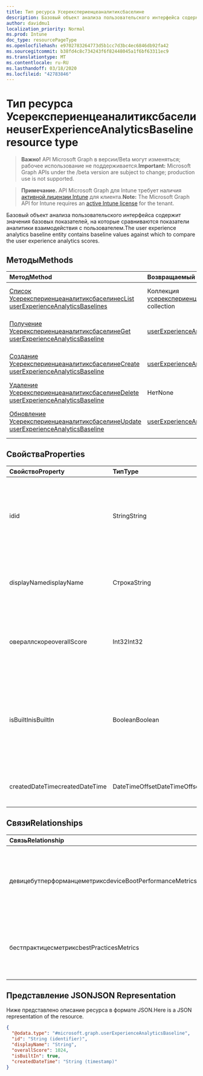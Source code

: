 ```yaml
---
title: Тип ресурса Усерекспериенцеаналитиксбаселине
description: Базовый объект анализа пользовательского интерфейса содержит значения базовых показателей, на которые сравниваются показатели аналитики взаимодействия с пользователем.
author: davidmu1
localization_priority: Normal
ms.prod: Intune
doc_type: resourcePageType
ms.openlocfilehash: e9702783264773d5b1cc7d3bc4ec6846db92fa42
ms.sourcegitcommit: b38fd4c8c734243f6f82448045a1f6bf63311ec9
ms.translationtype: MT
ms.contentlocale: ru-RU
ms.lasthandoff: 03/18/2020
ms.locfileid: "42783846"
---
```

# <a name="userexperienceanalyticsbaseline-resource-type"></a><span data-ttu-id="0682f-103">Тип ресурса Усерекспериенцеаналитиксбаселине</span><span class="sxs-lookup"><span data-stu-id="0682f-103">userExperienceAnalyticsBaseline resource type</span></span>

> <span data-ttu-id="0682f-104">**Важно!** API Microsoft Graph в версии/Beta могут изменяться; рабочее использование не поддерживается.</span><span class="sxs-lookup"><span data-stu-id="0682f-104">**Important:** Microsoft Graph APIs under the /beta version are subject to change; production use is not supported.</span></span>

> <span data-ttu-id="0682f-105">**Примечание.** API Microsoft Graph для Intune требует наличия [активной лицензии Intune](https://go.microsoft.com/fwlink/?linkid=839381) для клиента.</span><span class="sxs-lookup"><span data-stu-id="0682f-105">**Note:** The Microsoft Graph API for Intune requires an [active Intune license](https://go.microsoft.com/fwlink/?linkid=839381) for the tenant.</span></span>

<span data-ttu-id="0682f-106">Базовый объект анализа пользовательского интерфейса содержит значения базовых показателей, на которые сравниваются показатели аналитики взаимодействия с пользователем.</span><span class="sxs-lookup"><span data-stu-id="0682f-106">The user experience analytics baseline entity contains baseline values against which to compare the user experience analytics scores.</span></span>

## <a name="methods"></a><span data-ttu-id="0682f-107">Методы</span><span class="sxs-lookup"><span data-stu-id="0682f-107">Methods</span></span>
|<span data-ttu-id="0682f-108">Метод</span><span class="sxs-lookup"><span data-stu-id="0682f-108">Method</span></span>|<span data-ttu-id="0682f-109">Возвращаемый тип</span><span class="sxs-lookup"><span data-stu-id="0682f-109">Return Type</span></span>|<span data-ttu-id="0682f-110">Описание</span><span class="sxs-lookup"><span data-stu-id="0682f-110">Description</span></span>|
|:---|:---|:---|
|[<span data-ttu-id="0682f-111">Список Усерекспериенцеаналитиксбаселинес</span><span class="sxs-lookup"><span data-stu-id="0682f-111">List userExperienceAnalyticsBaselines</span></span>](../api/intune-devices-userexperienceanalyticsbaseline-list.md)|<span data-ttu-id="0682f-112">Коллекция [усерекспериенцеаналитиксбаселине](../resources/intune-devices-userexperienceanalyticsbaseline.md)</span><span class="sxs-lookup"><span data-stu-id="0682f-112">[userExperienceAnalyticsBaseline](../resources/intune-devices-userexperienceanalyticsbaseline.md) collection</span></span>|<span data-ttu-id="0682f-113">Список свойств и связей объектов [усерекспериенцеаналитиксбаселине](../resources/intune-devices-userexperienceanalyticsbaseline.md) .</span><span class="sxs-lookup"><span data-stu-id="0682f-113">List properties and relationships of the [userExperienceAnalyticsBaseline](../resources/intune-devices-userexperienceanalyticsbaseline.md) objects.</span></span>|
|[<span data-ttu-id="0682f-114">Получение Усерекспериенцеаналитиксбаселине</span><span class="sxs-lookup"><span data-stu-id="0682f-114">Get userExperienceAnalyticsBaseline</span></span>](../api/intune-devices-userexperienceanalyticsbaseline-get.md)|[<span data-ttu-id="0682f-115">userExperienceAnalyticsBaseline</span><span class="sxs-lookup"><span data-stu-id="0682f-115">userExperienceAnalyticsBaseline</span></span>](../resources/intune-devices-userexperienceanalyticsbaseline.md)|<span data-ttu-id="0682f-116">Чтение свойств и связей объекта [усерекспериенцеаналитиксбаселине](../resources/intune-devices-userexperienceanalyticsbaseline.md) .</span><span class="sxs-lookup"><span data-stu-id="0682f-116">Read properties and relationships of the [userExperienceAnalyticsBaseline](../resources/intune-devices-userexperienceanalyticsbaseline.md) object.</span></span>|
|[<span data-ttu-id="0682f-117">Создание Усерекспериенцеаналитиксбаселине</span><span class="sxs-lookup"><span data-stu-id="0682f-117">Create userExperienceAnalyticsBaseline</span></span>](../api/intune-devices-userexperienceanalyticsbaseline-create.md)|[<span data-ttu-id="0682f-118">userExperienceAnalyticsBaseline</span><span class="sxs-lookup"><span data-stu-id="0682f-118">userExperienceAnalyticsBaseline</span></span>](../resources/intune-devices-userexperienceanalyticsbaseline.md)|<span data-ttu-id="0682f-119">Создание нового объекта [усерекспериенцеаналитиксбаселине](../resources/intune-devices-userexperienceanalyticsbaseline.md) .</span><span class="sxs-lookup"><span data-stu-id="0682f-119">Create a new [userExperienceAnalyticsBaseline](../resources/intune-devices-userexperienceanalyticsbaseline.md) object.</span></span>|
|[<span data-ttu-id="0682f-120">Удаление Усерекспериенцеаналитиксбаселине</span><span class="sxs-lookup"><span data-stu-id="0682f-120">Delete userExperienceAnalyticsBaseline</span></span>](../api/intune-devices-userexperienceanalyticsbaseline-delete.md)|<span data-ttu-id="0682f-121">Нет</span><span class="sxs-lookup"><span data-stu-id="0682f-121">None</span></span>|<span data-ttu-id="0682f-122">Удаляет объект [усерекспериенцеаналитиксбаселине](../resources/intune-devices-userexperienceanalyticsbaseline.md).</span><span class="sxs-lookup"><span data-stu-id="0682f-122">Deletes a [userExperienceAnalyticsBaseline](../resources/intune-devices-userexperienceanalyticsbaseline.md).</span></span>|
|[<span data-ttu-id="0682f-123">Обновление Усерекспериенцеаналитиксбаселине</span><span class="sxs-lookup"><span data-stu-id="0682f-123">Update userExperienceAnalyticsBaseline</span></span>](../api/intune-devices-userexperienceanalyticsbaseline-update.md)|[<span data-ttu-id="0682f-124">userExperienceAnalyticsBaseline</span><span class="sxs-lookup"><span data-stu-id="0682f-124">userExperienceAnalyticsBaseline</span></span>](../resources/intune-devices-userexperienceanalyticsbaseline.md)|<span data-ttu-id="0682f-125">Обновление свойств объекта [усерекспериенцеаналитиксбаселине](../resources/intune-devices-userexperienceanalyticsbaseline.md) .</span><span class="sxs-lookup"><span data-stu-id="0682f-125">Update the properties of a [userExperienceAnalyticsBaseline](../resources/intune-devices-userexperienceanalyticsbaseline.md) object.</span></span>|

## <a name="properties"></a><span data-ttu-id="0682f-126">Свойства</span><span class="sxs-lookup"><span data-stu-id="0682f-126">Properties</span></span>
|<span data-ttu-id="0682f-127">Свойство</span><span class="sxs-lookup"><span data-stu-id="0682f-127">Property</span></span>|<span data-ttu-id="0682f-128">Тип</span><span class="sxs-lookup"><span data-stu-id="0682f-128">Type</span></span>|<span data-ttu-id="0682f-129">Описание</span><span class="sxs-lookup"><span data-stu-id="0682f-129">Description</span></span>|
|:---|:---|:---|
|<span data-ttu-id="0682f-130">id</span><span class="sxs-lookup"><span data-stu-id="0682f-130">id</span></span>|<span data-ttu-id="0682f-131">String</span><span class="sxs-lookup"><span data-stu-id="0682f-131">String</span></span>|<span data-ttu-id="0682f-132">Уникальный идентификатор базового идентификатора аналитики взаимодействия с пользователем.</span><span class="sxs-lookup"><span data-stu-id="0682f-132">The unique identifier of the user experience analytics baseline.</span></span>|
|<span data-ttu-id="0682f-133">displayName</span><span class="sxs-lookup"><span data-stu-id="0682f-133">displayName</span></span>|<span data-ttu-id="0682f-134">Строка</span><span class="sxs-lookup"><span data-stu-id="0682f-134">String</span></span>|<span data-ttu-id="0682f-135">Имя базового объекта аналитики взаимодействия с пользователем.</span><span class="sxs-lookup"><span data-stu-id="0682f-135">The name of the user experience analytics baseline.</span></span>|
|<span data-ttu-id="0682f-136">овераллскоре</span><span class="sxs-lookup"><span data-stu-id="0682f-136">overallScore</span></span>|<span data-ttu-id="0682f-137">Int32</span><span class="sxs-lookup"><span data-stu-id="0682f-137">Int32</span></span>|<span data-ttu-id="0682f-138">Общий показатель базового уровня для аналитики взаимодействия с пользователем.</span><span class="sxs-lookup"><span data-stu-id="0682f-138">The overall score of the user experience analytics baseline.</span></span>|
|<span data-ttu-id="0682f-139">isBuiltIn</span><span class="sxs-lookup"><span data-stu-id="0682f-139">isBuiltIn</span></span>|<span data-ttu-id="0682f-140">Boolean</span><span class="sxs-lookup"><span data-stu-id="0682f-140">Boolean</span></span>|<span data-ttu-id="0682f-141">Указывает, является ли текущий базовый планом коммерческого медианы или настраиваемым базовым планом.</span><span class="sxs-lookup"><span data-stu-id="0682f-141">Signifies if the current baseline is the commercial median baseline or a custom baseline.</span></span>|
|<span data-ttu-id="0682f-142">createdDateTime</span><span class="sxs-lookup"><span data-stu-id="0682f-142">createdDateTime</span></span>|<span data-ttu-id="0682f-143">DateTimeOffset</span><span class="sxs-lookup"><span data-stu-id="0682f-143">DateTimeOffset</span></span>|<span data-ttu-id="0682f-144">Дата создания настраиваемого базового плана.</span><span class="sxs-lookup"><span data-stu-id="0682f-144">The date the custom baseline was created.</span></span>|

## <a name="relationships"></a><span data-ttu-id="0682f-145">Связи</span><span class="sxs-lookup"><span data-stu-id="0682f-145">Relationships</span></span>
|<span data-ttu-id="0682f-146">Связь</span><span class="sxs-lookup"><span data-stu-id="0682f-146">Relationship</span></span>|<span data-ttu-id="0682f-147">Тип</span><span class="sxs-lookup"><span data-stu-id="0682f-147">Type</span></span>|<span data-ttu-id="0682f-148">Описание</span><span class="sxs-lookup"><span data-stu-id="0682f-148">Description</span></span>|
|:---|:---|:---|
|<span data-ttu-id="0682f-149">девицебутперформанцеметрикс</span><span class="sxs-lookup"><span data-stu-id="0682f-149">deviceBootPerformanceMetrics</span></span>|[<span data-ttu-id="0682f-150">userExperienceAnalyticsCategory</span><span class="sxs-lookup"><span data-stu-id="0682f-150">userExperienceAnalyticsCategory</span></span>](../resources/intune-devices-userexperienceanalyticscategory.md)|<span data-ttu-id="0682f-151">Метрики производительности при загрузке устройств с помощью службы аналитики.</span><span class="sxs-lookup"><span data-stu-id="0682f-151">The user experience analytics device boot performance metrics.</span></span>|
|<span data-ttu-id="0682f-152">бестпрактицесметрикс</span><span class="sxs-lookup"><span data-stu-id="0682f-152">bestPracticesMetrics</span></span>|[<span data-ttu-id="0682f-153">userExperienceAnalyticsCategory</span><span class="sxs-lookup"><span data-stu-id="0682f-153">userExperienceAnalyticsCategory</span></span>](../resources/intune-devices-userexperienceanalyticscategory.md)|<span data-ttu-id="0682f-154">Показатели рекомендаций по анализу взаимодействия с пользователем.</span><span class="sxs-lookup"><span data-stu-id="0682f-154">The user experience analytics best practices metrics.</span></span>|

## <a name="json-representation"></a><span data-ttu-id="0682f-155">Представление JSON</span><span class="sxs-lookup"><span data-stu-id="0682f-155">JSON Representation</span></span>
<span data-ttu-id="0682f-156">Ниже представлено описание ресурса в формате JSON.</span><span class="sxs-lookup"><span data-stu-id="0682f-156">Here is a JSON representation of the resource.</span></span>
<!-- {
  "blockType": "resource",
  "keyProperty": "id",
  "@odata.type": "microsoft.graph.userExperienceAnalyticsBaseline"
}
-->
``` json
{
  "@odata.type": "#microsoft.graph.userExperienceAnalyticsBaseline",
  "id": "String (identifier)",
  "displayName": "String",
  "overallScore": 1024,
  "isBuiltIn": true,
  "createdDateTime": "String (timestamp)"
}
```



